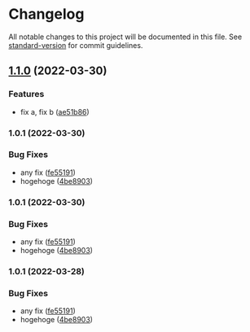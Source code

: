 # Changelog

All notable changes to this project will be documented in this file. See [standard-version](https://github.com/conventional-changelog/standard-version) for commit guidelines.

## [1.1.0](https://github.com/tom-256/nx-poc/compare/server-b/v1.0.1...server-b/v1.1.0) (2022-03-30)


### Features

* fix a, fix b ([ae51b86](https://github.com/tom-256/nx-poc/commit/ae51b8633b88ba0cf5dc30ef3bb15270b2d75f80))

### 1.0.1 (2022-03-30)


### Bug Fixes

* any fix ([fe55191](https://github.com/tom-256/nx-poc/commit/fe55191bc33f6f42455b17dc189bb46e9f7b5154))
* hogehoge ([4be8903](https://github.com/tom-256/nx-poc/commit/4be890317fa392e456e71172731a5f43dab67702))

### 1.0.1 (2022-03-30)


### Bug Fixes

* any fix ([fe55191](https://github.com/tom-256/nx-poc/commit/fe55191bc33f6f42455b17dc189bb46e9f7b5154))
* hogehoge ([4be8903](https://github.com/tom-256/nx-poc/commit/4be890317fa392e456e71172731a5f43dab67702))

### 1.0.1 (2022-03-28)


### Bug Fixes

* any fix ([fe55191](https://github.com/tom-256/nx-express/commit/fe55191bc33f6f42455b17dc189bb46e9f7b5154))
* hogehoge ([4be8903](https://github.com/tom-256/nx-express/commit/4be890317fa392e456e71172731a5f43dab67702))
